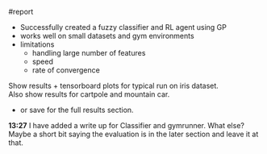 #report 
- Successfully created a fuzzy classifier and RL agent using GP
- works well on small datasets and gym environments
- limitations
    - handling large number of features
    - speed
    - rate of convergence

Show results + tensorboard plots for typical run on iris dataset.  
Also show results for cartpole and mountain car.
- or save for the full results section.  

**13:27** I have added a write up for Classifier and gymrunner.    What else?  Maybe a short bit saying the evaluation is in the later section and leave it at that.

